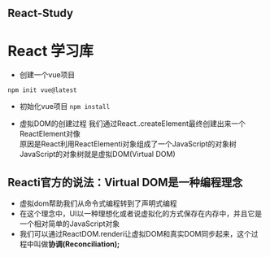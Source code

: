 ## React-Study
# React 学习库
* 创建一个vue项目

``npm init vue@latest``

* 初始化vue项目
``npm install``

* 虚拟DOM的创建过程
我们通过React..createElement最终创建出来一个ReactElement对像<br>
原因是React利用ReactElementi对象组成了一个JavaScript的对象树<br>
JavaScript的对象树就是虚拟DOM(Virtual DOM)

## Reacti官方的说法：Virtual DOM是一种编程理念
* 虚拟dom帮助我们从命令式编程转到了声明式编程
* 在这个理念中，UI以一种理想化或者说虚拟化的方式保存在内存中，并且它是一个相对简单的JavaScript对象
* 我们可以通过ReactDOM.renderi让虚拟DOM和真实DOM同步起来，这个过程中叫做<b>协调<b>(Reconciliation);